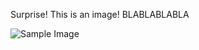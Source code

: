 [//]: # (title: Other Page)

Surprise! This is an image! BLABLABLABLA

![Sample Image](sample_image.png)


